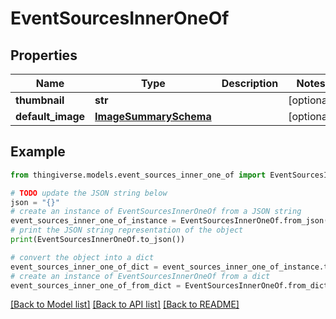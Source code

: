 # EventSourcesInnerOneOf


## Properties

Name | Type | Description | Notes
------------ | ------------- | ------------- | -------------
**thumbnail** | **str** |  | [optional] 
**default_image** | [**ImageSummarySchema**](ImageSummarySchema.md) |  | [optional] 

## Example

```python
from thingiverse.models.event_sources_inner_one_of import EventSourcesInnerOneOf

# TODO update the JSON string below
json = "{}"
# create an instance of EventSourcesInnerOneOf from a JSON string
event_sources_inner_one_of_instance = EventSourcesInnerOneOf.from_json(json)
# print the JSON string representation of the object
print(EventSourcesInnerOneOf.to_json())

# convert the object into a dict
event_sources_inner_one_of_dict = event_sources_inner_one_of_instance.to_dict()
# create an instance of EventSourcesInnerOneOf from a dict
event_sources_inner_one_of_from_dict = EventSourcesInnerOneOf.from_dict(event_sources_inner_one_of_dict)
```
[[Back to Model list]](../README.md#documentation-for-models) [[Back to API list]](../README.md#documentation-for-api-endpoints) [[Back to README]](../README.md)


